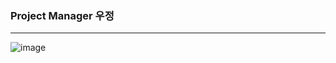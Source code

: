 ### Project Manager 우정
---
![image](https://user-images.githubusercontent.com/29038531/68096598-1be5d300-fef5-11e9-94ac-3bd2100012b4.png)
